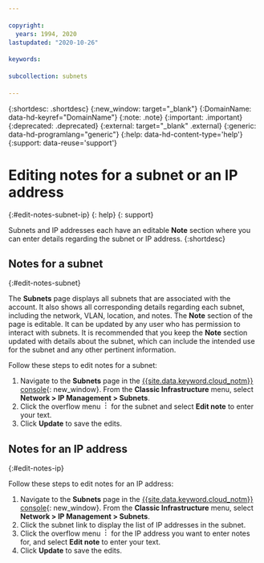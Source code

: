 ```yaml
---

copyright:
  years: 1994, 2020
lastupdated: "2020-10-26"

keywords:

subcollection: subnets

---
```


{:shortdesc: .shortdesc}
{:new_window: target="_blank"}
{:DomainName: data-hd-keyref="DomainName"}
{:note: .note}
{:important: .important}
{:deprecated: .deprecated}
{:external: target="_blank" .external}
{:generic: data-hd-programlang="generic"}
{:help: data-hd-content-type='help'}
{:support: data-reuse='support'}

# Editing notes for a subnet or an IP address
{:#edit-notes-subnet-ip}
{: help}
{: support}

Subnets and IP addresses each have an editable **Note** section where you can enter details regarding the subnet or IP address.
{:shortdesc}

## Notes for a subnet
{:#edit-notes-subnet}

The **Subnets** page displays all subnets that are associated with the account. It also shows all corresponding details regarding each subnet, including the network, VLAN, location, and notes. The **Note** section of the page is editable. It can be updated by any user who has permission to interact with subnets. It is recommended that you keep the **Note** section updated with details about the subnet, which can include the intended use for the subnet and any other pertinent information. 

Follow these steps to edit notes for a subnet:

1. Navigate to the **Subnets** page in the [{{site.data.keyword.cloud_notm}} console](https://{DomainName}/){: new_window}. From the **Classic Infrastructure** menu, select **Network > IP Management > Subnets**.
1. Click the overflow menu ![overflow menu](images/overflow.png) for the subnet and select **Edit note** to enter your text.
1. Click **Update** to save the edits.

## Notes for an IP address
{:#edit-notes-ip}

Follow these steps to edit notes for an IP address:

1. Navigate to the **Subnets** page in the [{{site.data.keyword.cloud_notm}} console](https://{DomainName}/){: new_window}. From the **Classic Infrastructure** menu, select **Network > IP Management > Subnets**.
1. Click the subnet link to display the list of IP addresses in the subnet.
1. Click the overflow menu ![overflow menu](images/overflow.png) for the IP address you want to enter notes for, and select **Edit note** to enter your text. 
1. Click **Update** to save the edits.


